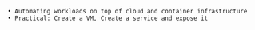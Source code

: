     • Automating workloads on top of cloud and container infrastructure
    • Practical: Create a VM, Create a service and expose it

